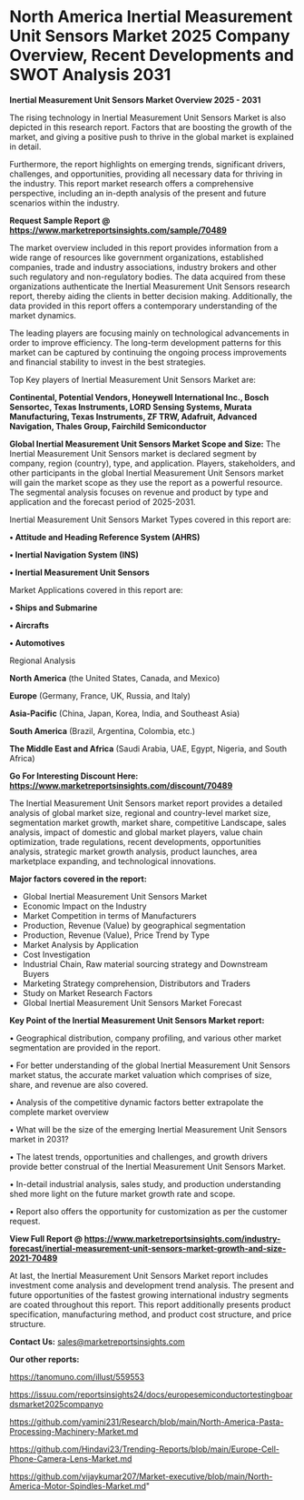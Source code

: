 # North America Inertial Measurement Unit Sensors Market 2025 Company Overview, Recent Developments and SWOT Analysis 2031

<Strong> Inertial Measurement Unit Sensors Market Overview 2025 - 2031</strong>

The rising technology in Inertial Measurement Unit Sensors Market is also depicted in this research report. Factors that are boosting the growth of the market, and giving a positive push to thrive in the global market is explained in detail.

Furthermore, the report highlights on emerging trends, significant drivers, challenges, and opportunities, providing all necessary data for thriving in the industry. This report market research offers a comprehensive perspective, including an in-depth analysis of the present and future scenarios within the industry.

<strong>Request Sample Report @ <a href=https://www.marketreportsinsights.com/sample/70489>https://www.marketreportsinsights.com/sample/70489</a></strong>

The market overview included in this report provides information from a wide range of resources like government organizations, established companies, trade and industry associations, industry brokers and other such regulatory and non-regulatory bodies. The data acquired from these organizations authenticate the Inertial Measurement Unit Sensors research report, thereby aiding the clients in better decision making. Additionally, the data provided in this report offers a contemporary understanding of the market dynamics.

The leading players are focusing mainly on technological advancements in order to improve efficiency. The long-term development patterns for this market can be captured by continuing the ongoing process improvements and financial stability to invest in the best strategies.

Top Key players of Inertial Measurement Unit Sensors Market are:

<strong>Continental, Potential Vendors, Honeywell International Inc., Bosch Sensortec, Texas Instruments, LORD Sensing Systems, Murata Manufacturing, Texas Instruments, ZF TRW, Adafruit, Advanced Navigation, Thales Group, Fairchild Semiconductor</strong>

<strong><b>Global Inertial Measurement Unit Sensors Market Scope and Size:</b></strong>
The Inertial Measurement Unit Sensors market is declared segment by company, region (country), type, and application. Players, stakeholders, and other participants in the global Inertial Measurement Unit Sensors market will gain the market scope as they use the report as a powerful resource. The segmental analysis focuses on revenue and product by type and application and the forecast period of 2025-2031.

Inertial Measurement Unit Sensors Market Types covered in this report are:

<strong>• Attitude and Heading Reference System (AHRS)

• Inertial Navigation System (INS)

• Inertial Measurement Unit Sensors</strong>

Market Applications covered in this report are:

<strong>• Ships and Submarine

• Aircrafts

• Automotives</strong> 

Regional Analysis

<strong>North America</strong> (the United States, Canada, and Mexico)

<strong>Europe</strong> (Germany, France, UK, Russia, and Italy)

<strong>Asia-Pacific</strong> (China, Japan, Korea, India, and Southeast Asia)

<strong>South America</strong> (Brazil, Argentina, Colombia, etc.)

<strong>The Middle East and Africa</strong> (Saudi Arabia, UAE, Egypt, Nigeria, and South Africa)

<strong>Go For Interesting Discount Here: <a href=https://www.marketreportsinsights.com/discount/70489>https://www.marketreportsinsights.com/discount/70489</a></strong>

The Inertial Measurement Unit Sensors market report provides a detailed analysis of global market size, regional and country-level market size, segmentation market growth, market share, competitive Landscape, sales analysis, impact of domestic and global market players, value chain optimization, trade regulations, recent developments, opportunities analysis, strategic market growth analysis, product launches, area marketplace expanding, and technological innovations.

<strong><b>Major factors covered in the report:</b></strong>
<ul>
  <li>Global Inertial Measurement Unit Sensors Market </li>
  <li>Economic Impact on the Industry</li>
  <li>Market Competition in terms of Manufacturers</li>
  <li>Production, Revenue (Value) by geographical segmentation</li>
  <li>Production, Revenue (Value), Price Trend by Type</li>
  <li>Market Analysis by Application</li>
  <li>Cost Investigation</li>
  <li>Industrial Chain, Raw material sourcing strategy and Downstream Buyers</li>
  <li>Marketing Strategy comprehension, Distributors and Traders</li>
  <li>Study on Market Research Factors</li>
  <li>Global Inertial Measurement Unit Sensors Market Forecast</li>
</ul>

<strong><b>Key Point of the Inertial Measurement Unit Sensors Market report:</b></strong>

• Geographical distribution, company profiling, and various other market segmentation are provided in the report.

• For better understanding of the global Inertial Measurement Unit Sensors market status, the accurate market valuation which comprises of size, share, and revenue are also covered.

• Analysis of the competitive dynamic factors better extrapolate the complete market overview

• What will be the size of the emerging Inertial Measurement Unit Sensors market in 2031?

• The latest trends, opportunities and challenges, and growth drivers provide better construal of the Inertial Measurement Unit Sensors Market.

• In-detail industrial analysis, sales study, and production understanding shed more light on the future market growth rate and scope.

• Report also offers the opportunity for customization as per the customer request.

<strong><b>View Full Report @ <a href=https://www.marketreportsinsights.com/industry-forecast/inertial-measurement-unit-sensors-market-growth-and-size-2021-70489>https://www.marketreportsinsights.com/industry-forecast/inertial-measurement-unit-sensors-market-growth-and-size-2021-70489</a></b></strong>


At last, the Inertial Measurement Unit Sensors Market report includes investment come analysis and development trend analysis. The present and future opportunities of the fastest growing international industry segments are coated throughout this report. This report additionally presents product specification, manufacturing method, and product cost structure, and price structure.

<strong>Contact Us:</strong>
sales@marketreportsinsights.com

<strong>Our other reports:</strong>

<a href=https://tanomuno.com/illust/559553>https://tanomuno.com/illust/559553</a>

<a href=https://issuu.com/reportsinsights24/docs/europesemiconductortestingboardsmarket2025companyo>https://issuu.com/reportsinsights24/docs/europesemiconductortestingboardsmarket2025companyo</a>

<a href=https://github.com/yamini231/Research/blob/main/North-America-Pasta-Processing-Machinery-Market.md>https://github.com/yamini231/Research/blob/main/North-America-Pasta-Processing-Machinery-Market.md</a>

<a href=https://github.com/Hindavi23/Trending-Reports/blob/main/Europe-Cell-Phone-Camera-Lens-Market.md>https://github.com/Hindavi23/Trending-Reports/blob/main/Europe-Cell-Phone-Camera-Lens-Market.md</a>

<a href=https://github.com/vijaykumar207/Market-executive/blob/main/North-America-Motor-Spindles-Market.md>https://github.com/vijaykumar207/Market-executive/blob/main/North-America-Motor-Spindles-Market.md</a>"
